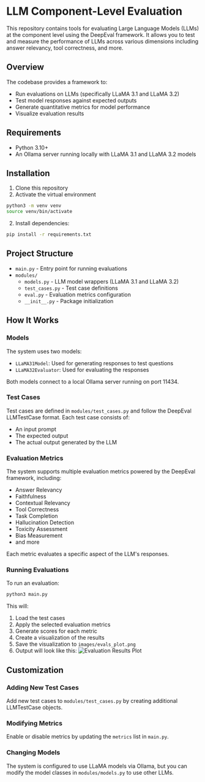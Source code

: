 # LLM Component-Level Evaluation

This repository contains tools for evaluating Large Language Models (LLMs) at the component level using the DeepEval framework. It allows you to test and measure the performance of LLMs across various dimensions including answer relevancy, tool correctness, and more.

## Overview

The codebase provides a framework to:
- Run evaluations on LLMs (specifically LLaMA 3.1 and LLaMA 3.2)
- Test model responses against expected outputs
- Generate quantitative metrics for model performance
- Visualize evaluation results

## Requirements

- Python 3.10+
- An Ollama server running locally with LLaMA 3.1 and LLaMA 3.2 models

## Installation

1. Clone this repository
1. Activate the virtual environment
```bash
python3 -m venv venv
source venv/bin/activate 
```
2. Install dependencies:
```bash
pip install -r requirements.txt
```

## Project Structure

- `main.py` - Entry point for running evaluations
- `modules/`
    - `models.py` - LLM model wrappers (LLaMA 3.1 and LLaMA 3.2)
    - `test_cases.py` - Test case definitions
    - `eval.py` - Evaluation metrics configuration
    - `__init__.py` - Package initialization

## How It Works

### Models

The system uses two models:
- `LLaMA31Model`: Used for generating responses to test questions
- `LLaMA32Evaluator`: Used for evaluating the responses

Both models connect to a local Ollama server running on port 11434.

### Test Cases

Test cases are defined in `modules/test_cases.py` and follow the DeepEval LLMTestCase format. Each test case consists of:
- An input prompt
- The expected output
- The actual output generated by the LLM

### Evaluation Metrics

The system supports multiple evaluation metrics powered by the DeepEval framework, including:
- Answer Relevancy
- Faithfulness
- Contextual Relevancy
- Tool Correctness
- Task Completion
- Hallucination Detection
- Toxicity Assessment
- Bias Measurement
- and more

Each metric evaluates a specific aspect of the LLM's responses.

### Running Evaluations

To run an evaluation:

```bash
python3 main.py
```

This will:
1. Load the test cases
2. Apply the selected evaluation metrics
3. Generate scores for each metric
4. Create a visualization of the results
5. Save the visualization to `images/evals_plot.png`
6. Output will look like this:
![Evaluation Results Plot](./images/evals_plot.png)

## Customization

### Adding New Test Cases

Add new test cases to `modules/test_cases.py` by creating additional LLMTestCase objects.

### Modifying Metrics

Enable or disable metrics by updating the `metrics` list in `main.py`.

### Changing Models

The system is configured to use LLaMA models via Ollama, but you can modify the model classes in `modules/models.py` to use other LLMs.
